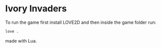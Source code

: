 # Ivory Invaders

To run the game first install LOVE2D and then inside the game folder run:

```bash
love .
```

made with Lua.
